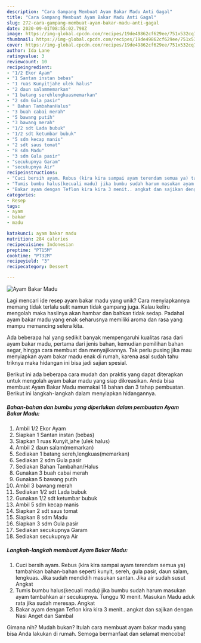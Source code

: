 ```yaml
---
description: "Cara Gampang Membuat Ayam Bakar Madu Anti Gagal"
title: "Cara Gampang Membuat Ayam Bakar Madu Anti Gagal"
slug: 272-cara-gampang-membuat-ayam-bakar-madu-anti-gagal
date: 2020-09-01T08:55:02.798Z
image: https://img-global.cpcdn.com/recipes/19de49862cf629ee/751x532cq70/ayam-bakar-madu-foto-resep-utama.jpg
thumbnail: https://img-global.cpcdn.com/recipes/19de49862cf629ee/751x532cq70/ayam-bakar-madu-foto-resep-utama.jpg
cover: https://img-global.cpcdn.com/recipes/19de49862cf629ee/751x532cq70/ayam-bakar-madu-foto-resep-utama.jpg
author: Ida Lane
ratingvalue: 3
reviewcount: 10
recipeingredient:
- "1/2 Ekor Ayam"
- "1 Santan instan bebas"
- "1 ruas Kunyitjahe ulek halus"
- "2 daun salammemarkan"
- "1 batang serehlengkuasmemarkan"
- "2 sdm Gula pasir"
- " Bahan TambahanHalus"
- "3 buah cabai merah"
- "5 bawang putih"
- "3 bawang merah"
- "1/2 sdt Lada bubuk"
- "1/2 sdt ketumbar bubuk"
- "5 sdm kecap manis"
- "2 sdt saus tomat"
- "8 sdm Madu"
- "3 sdm Gula pasir"
- "secukupnya Garam"
- "secukupnya Air"
recipeinstructions:
- "Cuci bersih ayam. Rebus (kira kira sampai ayam terendam semua ya) tambahkan bahan-bahan seperti kunyit, sereh, gula pasir, daun salam, lengkuas. Jika sudah mendidih masukan santan. Jika air sudah susut Angkat"
- "Tumis bumbu halus(kecuali madu) jika bumbu sudah harum masukan ayam tambahkan air secukupnya. Tunggu 10 menit. Masukan Madu aduk rata jika sudah meresap. Angkat"
- "Bakar ayam dengan Teflon kira kira 3 menit.. angkat dan sajikan dengan Nasi Anget dan Sambal"
categories:
- Resep
tags:
- ayam
- bakar
- madu

katakunci: ayam bakar madu 
nutrition: 284 calories
recipecuisine: Indonesian
preptime: "PT15M"
cooktime: "PT32M"
recipeyield: "3"
recipecategory: Dessert

---
```



![Ayam Bakar Madu](https://img-global.cpcdn.com/recipes/19de49862cf629ee/751x532cq70/ayam-bakar-madu-foto-resep-utama.jpg)

Lagi mencari ide resep ayam bakar madu yang unik? Cara menyiapkannya memang tidak terlalu sulit namun tidak gampang juga. Kalau keliru mengolah maka hasilnya akan hambar dan bahkan tidak sedap. Padahal ayam bakar madu yang enak seharusnya memiliki aroma dan rasa yang mampu memancing selera kita.

Ada beberapa hal yang sedikit banyak mempengaruhi kualitas rasa dari ayam bakar madu, pertama dari jenis bahan, kemudian pemilihan bahan segar, hingga cara membuat dan menyajikannya. Tak perlu pusing jika mau menyiapkan ayam bakar madu enak di rumah, karena asal sudah tahu triknya maka hidangan ini bisa jadi sajian spesial.




Berikut ini ada beberapa cara mudah dan praktis yang dapat diterapkan untuk mengolah ayam bakar madu yang siap dikreasikan. Anda bisa membuat Ayam Bakar Madu memakai 18 bahan dan 3 tahap pembuatan. Berikut ini langkah-langkah dalam menyiapkan hidangannya.

<!--inarticleads1-->

##### Bahan-bahan dan bumbu yang diperlukan dalam pembuatan Ayam Bakar Madu:

1. Ambil 1/2 Ekor Ayam
1. Siapkan 1 Santan instan (bebas)
1. Siapkan 1 ruas Kunyit,jahe (ulek halus)
1. Ambil 2 daun salam(memarkan)
1. Sediakan 1 batang sereh,lengkuas(memarkan)
1. Sediakan 2 sdm Gula pasir
1. Sediakan  Bahan Tambahan/Halus
1. Gunakan 3 buah cabai merah
1. Gunakan 5 bawang putih
1. Ambil 3 bawang merah
1. Sediakan 1/2 sdt Lada bubuk
1. Gunakan 1/2 sdt ketumbar bubuk
1. Ambil 5 sdm kecap manis
1. Siapkan 2 sdt saus tomat
1. Siapkan 8 sdm Madu
1. Siapkan 3 sdm Gula pasir
1. Sediakan secukupnya Garam
1. Sediakan secukupnya Air




<!--inarticleads2-->

##### Langkah-langkah membuat Ayam Bakar Madu:

1. Cuci bersih ayam. Rebus (kira kira sampai ayam terendam semua ya) tambahkan bahan-bahan seperti kunyit, sereh, gula pasir, daun salam, lengkuas. Jika sudah mendidih masukan santan. Jika air sudah susut Angkat
1. Tumis bumbu halus(kecuali madu) jika bumbu sudah harum masukan ayam tambahkan air secukupnya. Tunggu 10 menit. Masukan Madu aduk rata jika sudah meresap. Angkat
1. Bakar ayam dengan Teflon kira kira 3 menit.. angkat dan sajikan dengan Nasi Anget dan Sambal




Gimana nih? Mudah bukan? Itulah cara membuat ayam bakar madu yang bisa Anda lakukan di rumah. Semoga bermanfaat dan selamat mencoba!

